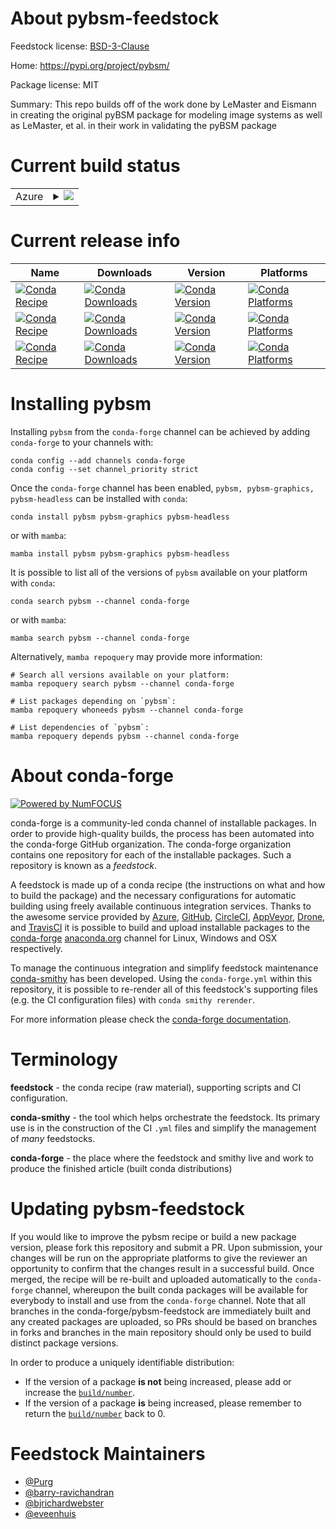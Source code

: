 About pybsm-feedstock
=====================

Feedstock license: [BSD-3-Clause](https://github.com/conda-forge/pybsm-feedstock/blob/main/LICENSE.txt)

Home: https://pypi.org/project/pybsm/

Package license: MIT

Summary: This repo builds off of the work done by LeMaster and Eismann in creating the original pyBSM package for modeling image systems as well as LeMaster, et al. in their work in validating the pyBSM package

Current build status
====================


<table>
    
  <tr>
    <td>Azure</td>
    <td>
      <details>
        <summary>
          <a href="https://dev.azure.com/conda-forge/feedstock-builds/_build/latest?definitionId=20945&branchName=main">
            <img src="https://dev.azure.com/conda-forge/feedstock-builds/_apis/build/status/pybsm-feedstock?branchName=main">
          </a>
        </summary>
        <table>
          <thead><tr><th>Variant</th><th>Status</th></tr></thead>
          <tbody><tr>
              <td>linux_64_python3.10.____cpython</td>
              <td>
                <a href="https://dev.azure.com/conda-forge/feedstock-builds/_build/latest?definitionId=20945&branchName=main">
                  <img src="https://dev.azure.com/conda-forge/feedstock-builds/_apis/build/status/pybsm-feedstock?branchName=main&jobName=linux&configuration=linux%20linux_64_python3.10.____cpython" alt="variant">
                </a>
              </td>
            </tr><tr>
              <td>linux_64_python3.11.____cpython</td>
              <td>
                <a href="https://dev.azure.com/conda-forge/feedstock-builds/_build/latest?definitionId=20945&branchName=main">
                  <img src="https://dev.azure.com/conda-forge/feedstock-builds/_apis/build/status/pybsm-feedstock?branchName=main&jobName=linux&configuration=linux%20linux_64_python3.11.____cpython" alt="variant">
                </a>
              </td>
            </tr><tr>
              <td>linux_64_python3.12.____cpython</td>
              <td>
                <a href="https://dev.azure.com/conda-forge/feedstock-builds/_build/latest?definitionId=20945&branchName=main">
                  <img src="https://dev.azure.com/conda-forge/feedstock-builds/_apis/build/status/pybsm-feedstock?branchName=main&jobName=linux&configuration=linux%20linux_64_python3.12.____cpython" alt="variant">
                </a>
              </td>
            </tr><tr>
              <td>linux_64_python3.9.____cpython</td>
              <td>
                <a href="https://dev.azure.com/conda-forge/feedstock-builds/_build/latest?definitionId=20945&branchName=main">
                  <img src="https://dev.azure.com/conda-forge/feedstock-builds/_apis/build/status/pybsm-feedstock?branchName=main&jobName=linux&configuration=linux%20linux_64_python3.9.____cpython" alt="variant">
                </a>
              </td>
            </tr><tr>
              <td>osx_64_python3.10.____cpython</td>
              <td>
                <a href="https://dev.azure.com/conda-forge/feedstock-builds/_build/latest?definitionId=20945&branchName=main">
                  <img src="https://dev.azure.com/conda-forge/feedstock-builds/_apis/build/status/pybsm-feedstock?branchName=main&jobName=osx&configuration=osx%20osx_64_python3.10.____cpython" alt="variant">
                </a>
              </td>
            </tr><tr>
              <td>osx_64_python3.11.____cpython</td>
              <td>
                <a href="https://dev.azure.com/conda-forge/feedstock-builds/_build/latest?definitionId=20945&branchName=main">
                  <img src="https://dev.azure.com/conda-forge/feedstock-builds/_apis/build/status/pybsm-feedstock?branchName=main&jobName=osx&configuration=osx%20osx_64_python3.11.____cpython" alt="variant">
                </a>
              </td>
            </tr><tr>
              <td>osx_64_python3.12.____cpython</td>
              <td>
                <a href="https://dev.azure.com/conda-forge/feedstock-builds/_build/latest?definitionId=20945&branchName=main">
                  <img src="https://dev.azure.com/conda-forge/feedstock-builds/_apis/build/status/pybsm-feedstock?branchName=main&jobName=osx&configuration=osx%20osx_64_python3.12.____cpython" alt="variant">
                </a>
              </td>
            </tr><tr>
              <td>osx_64_python3.9.____cpython</td>
              <td>
                <a href="https://dev.azure.com/conda-forge/feedstock-builds/_build/latest?definitionId=20945&branchName=main">
                  <img src="https://dev.azure.com/conda-forge/feedstock-builds/_apis/build/status/pybsm-feedstock?branchName=main&jobName=osx&configuration=osx%20osx_64_python3.9.____cpython" alt="variant">
                </a>
              </td>
            </tr><tr>
              <td>win_64_python3.10.____cpython</td>
              <td>
                <a href="https://dev.azure.com/conda-forge/feedstock-builds/_build/latest?definitionId=20945&branchName=main">
                  <img src="https://dev.azure.com/conda-forge/feedstock-builds/_apis/build/status/pybsm-feedstock?branchName=main&jobName=win&configuration=win%20win_64_python3.10.____cpython" alt="variant">
                </a>
              </td>
            </tr><tr>
              <td>win_64_python3.11.____cpython</td>
              <td>
                <a href="https://dev.azure.com/conda-forge/feedstock-builds/_build/latest?definitionId=20945&branchName=main">
                  <img src="https://dev.azure.com/conda-forge/feedstock-builds/_apis/build/status/pybsm-feedstock?branchName=main&jobName=win&configuration=win%20win_64_python3.11.____cpython" alt="variant">
                </a>
              </td>
            </tr><tr>
              <td>win_64_python3.12.____cpython</td>
              <td>
                <a href="https://dev.azure.com/conda-forge/feedstock-builds/_build/latest?definitionId=20945&branchName=main">
                  <img src="https://dev.azure.com/conda-forge/feedstock-builds/_apis/build/status/pybsm-feedstock?branchName=main&jobName=win&configuration=win%20win_64_python3.12.____cpython" alt="variant">
                </a>
              </td>
            </tr><tr>
              <td>win_64_python3.9.____cpython</td>
              <td>
                <a href="https://dev.azure.com/conda-forge/feedstock-builds/_build/latest?definitionId=20945&branchName=main">
                  <img src="https://dev.azure.com/conda-forge/feedstock-builds/_apis/build/status/pybsm-feedstock?branchName=main&jobName=win&configuration=win%20win_64_python3.9.____cpython" alt="variant">
                </a>
              </td>
            </tr>
          </tbody>
        </table>
      </details>
    </td>
  </tr>
</table>

Current release info
====================

| Name | Downloads | Version | Platforms |
| --- | --- | --- | --- |
| [![Conda Recipe](https://img.shields.io/badge/recipe-pybsm-green.svg)](https://anaconda.org/conda-forge/pybsm) | [![Conda Downloads](https://img.shields.io/conda/dn/conda-forge/pybsm.svg)](https://anaconda.org/conda-forge/pybsm) | [![Conda Version](https://img.shields.io/conda/vn/conda-forge/pybsm.svg)](https://anaconda.org/conda-forge/pybsm) | [![Conda Platforms](https://img.shields.io/conda/pn/conda-forge/pybsm.svg)](https://anaconda.org/conda-forge/pybsm) |
| [![Conda Recipe](https://img.shields.io/badge/recipe-pybsm--graphics-green.svg)](https://anaconda.org/conda-forge/pybsm-graphics) | [![Conda Downloads](https://img.shields.io/conda/dn/conda-forge/pybsm-graphics.svg)](https://anaconda.org/conda-forge/pybsm-graphics) | [![Conda Version](https://img.shields.io/conda/vn/conda-forge/pybsm-graphics.svg)](https://anaconda.org/conda-forge/pybsm-graphics) | [![Conda Platforms](https://img.shields.io/conda/pn/conda-forge/pybsm-graphics.svg)](https://anaconda.org/conda-forge/pybsm-graphics) |
| [![Conda Recipe](https://img.shields.io/badge/recipe-pybsm--headless-green.svg)](https://anaconda.org/conda-forge/pybsm-headless) | [![Conda Downloads](https://img.shields.io/conda/dn/conda-forge/pybsm-headless.svg)](https://anaconda.org/conda-forge/pybsm-headless) | [![Conda Version](https://img.shields.io/conda/vn/conda-forge/pybsm-headless.svg)](https://anaconda.org/conda-forge/pybsm-headless) | [![Conda Platforms](https://img.shields.io/conda/pn/conda-forge/pybsm-headless.svg)](https://anaconda.org/conda-forge/pybsm-headless) |

Installing pybsm
================

Installing `pybsm` from the `conda-forge` channel can be achieved by adding `conda-forge` to your channels with:

```
conda config --add channels conda-forge
conda config --set channel_priority strict
```

Once the `conda-forge` channel has been enabled, `pybsm, pybsm-graphics, pybsm-headless` can be installed with `conda`:

```
conda install pybsm pybsm-graphics pybsm-headless
```

or with `mamba`:

```
mamba install pybsm pybsm-graphics pybsm-headless
```

It is possible to list all of the versions of `pybsm` available on your platform with `conda`:

```
conda search pybsm --channel conda-forge
```

or with `mamba`:

```
mamba search pybsm --channel conda-forge
```

Alternatively, `mamba repoquery` may provide more information:

```
# Search all versions available on your platform:
mamba repoquery search pybsm --channel conda-forge

# List packages depending on `pybsm`:
mamba repoquery whoneeds pybsm --channel conda-forge

# List dependencies of `pybsm`:
mamba repoquery depends pybsm --channel conda-forge
```


About conda-forge
=================

[![Powered by
NumFOCUS](https://img.shields.io/badge/powered%20by-NumFOCUS-orange.svg?style=flat&colorA=E1523D&colorB=007D8A)](https://numfocus.org)

conda-forge is a community-led conda channel of installable packages.
In order to provide high-quality builds, the process has been automated into the
conda-forge GitHub organization. The conda-forge organization contains one repository
for each of the installable packages. Such a repository is known as a *feedstock*.

A feedstock is made up of a conda recipe (the instructions on what and how to build
the package) and the necessary configurations for automatic building using freely
available continuous integration services. Thanks to the awesome service provided by
[Azure](https://azure.microsoft.com/en-us/services/devops/), [GitHub](https://github.com/),
[CircleCI](https://circleci.com/), [AppVeyor](https://www.appveyor.com/),
[Drone](https://cloud.drone.io/welcome), and [TravisCI](https://travis-ci.com/)
it is possible to build and upload installable packages to the
[conda-forge](https://anaconda.org/conda-forge) [anaconda.org](https://anaconda.org/)
channel for Linux, Windows and OSX respectively.

To manage the continuous integration and simplify feedstock maintenance
[conda-smithy](https://github.com/conda-forge/conda-smithy) has been developed.
Using the ``conda-forge.yml`` within this repository, it is possible to re-render all of
this feedstock's supporting files (e.g. the CI configuration files) with ``conda smithy rerender``.

For more information please check the [conda-forge documentation](https://conda-forge.org/docs/).

Terminology
===========

**feedstock** - the conda recipe (raw material), supporting scripts and CI configuration.

**conda-smithy** - the tool which helps orchestrate the feedstock.
                   Its primary use is in the construction of the CI ``.yml`` files
                   and simplify the management of *many* feedstocks.

**conda-forge** - the place where the feedstock and smithy live and work to
                  produce the finished article (built conda distributions)


Updating pybsm-feedstock
========================

If you would like to improve the pybsm recipe or build a new
package version, please fork this repository and submit a PR. Upon submission,
your changes will be run on the appropriate platforms to give the reviewer an
opportunity to confirm that the changes result in a successful build. Once
merged, the recipe will be re-built and uploaded automatically to the
`conda-forge` channel, whereupon the built conda packages will be available for
everybody to install and use from the `conda-forge` channel.
Note that all branches in the conda-forge/pybsm-feedstock are
immediately built and any created packages are uploaded, so PRs should be based
on branches in forks and branches in the main repository should only be used to
build distinct package versions.

In order to produce a uniquely identifiable distribution:
 * If the version of a package **is not** being increased, please add or increase
   the [``build/number``](https://docs.conda.io/projects/conda-build/en/latest/resources/define-metadata.html#build-number-and-string).
 * If the version of a package **is** being increased, please remember to return
   the [``build/number``](https://docs.conda.io/projects/conda-build/en/latest/resources/define-metadata.html#build-number-and-string)
   back to 0.

Feedstock Maintainers
=====================

* [@Purg](https://github.com/Purg/)
* [@barry-ravichandran](https://github.com/barry-ravichandran/)
* [@bjrichardwebster](https://github.com/bjrichardwebster/)
* [@eveenhuis](https://github.com/eveenhuis/)

